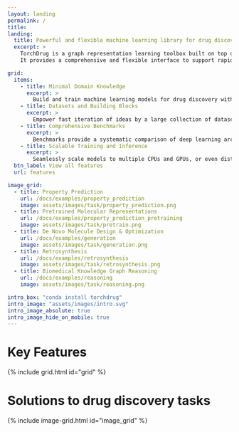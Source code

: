 ```yaml
---
layout: landing
permalink: /
title:
landing:
  title: Powerful and flexible machine learning library for drug discovery
  excerpt: > 
    TorchDrug is a graph representation learning toolbox built on top of PyTorch.
    It provides a comprehensive and flexible interface to support rapid protoyping of machine learning models for drug discovery.

grid:
  items:
    - title: Minimal Domain Knowledge
      excerpt: >
        Build and train machine learning models for drug discovery with minimal domain knowledge.
    - title: Datasets and Building Blocks
      excerpt: >
        Empower fast iteration of ideas by a large collection of datasets and building blocks.
    - title: Comprehensive Benchmarks
      excerpt: >
        Benchmarks provide a systematic comparison of deep learning architectures for drug discovery.
    - title: Scalable Training and Inference
      excerpt: >
        Seamlessly scale models to multiple CPUs and GPUs, or even distributed settings.
  btn_label: View all features
  url: features

image_grid:
  - title: Property Prediction
    url: /docs/examples/property_prediction
    image: assets/images/task/property_prediction.png
  - title: Pretrained Molecular Representations
    url: /docs/examples/property_prediction_pretraining
    image: assets/images/task/pretrain.png
  - title: De Novo Molecule Design & Optimization
    url: /docs/examples/generation
    image: assets/images/task/generation.png
  - title: Retrosynthesis
    url: /docs/examples/retrosynthesis
    image: assets/images/task/retrosynthesis.png
  - title: Biomedical Knowledge Graph Reasoning
    url: /docs/examples/reasoning
    image: assets/images/task/reasoning.png

intro_box: "conda install torchdrug"
intro_image: "assets/images/intro.svg"
intro_image_absolute: true
intro_image_hide_on_mobile: true
---
```


# Key Features

{% include grid.html id="grid" %}

# Solutions to drug discovery tasks

{% include image-grid.html id="image_grid" %}